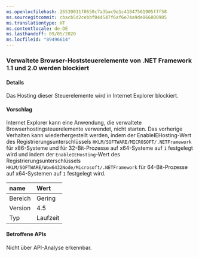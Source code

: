 ```yaml
---
ms.openlocfilehash: 26539011f0650c7a3bac9e1c41847561905fff58
ms.sourcegitcommit: cbacb5d2cebbf044547f6af6e74a9de866800985
ms.translationtype: HT
ms.contentlocale: de-DE
ms.lasthandoff: 09/05/2020
ms.locfileid: "89496614"
---
```

### <a name="managed-browser-hosting-controls-from-the-net-framework-11-and-20-are-blocked"></a>Verwaltete Browser-Hoststeuerelemente von .NET Framework 1.1 und 2.0 werden blockiert

#### <a name="details"></a>Details

Das Hosting dieser Steuerelemente wird in Internet Explorer blockiert.

#### <a name="suggestion"></a>Vorschlag

Internet Explorer kann eine Anwendung, die verwaltete Browserhostingsteuerelemente verwendet, nicht starten. Das vorherige Verhalten kann wiederhergestellt werden, indem der EnableIEHosting-Wert des Registrierungsunterschlüssels <code>HKLM/SOFTWARE/MICROSOFT/.NETFramework</code> für x86-Systeme und für 32-Bit-Prozesse auf x64-Systeme auf <code>1</code> festgelegt wird und indem der <code>EnableIEHosting</code>-Wert des Registrierungsunterschlüssels <code>HKLM/SOFTWARE/Wow6432Node/Microsoft/.NETFramework</code> für 64-Bit-Prozesse auf x64-Systemen auf <code>1</code> festgelegt wird.

| name    | Wert       |
|:--------|:------------|
| Bereich   |Gering|
|Version|4.5|
|Typ|Laufzeit|

#### <a name="affected-apis"></a>Betroffene APIs

Nicht über API-Analyse erkennbar.

<!--

#### Affected APIs

Not detectable via API analysis.

-->
